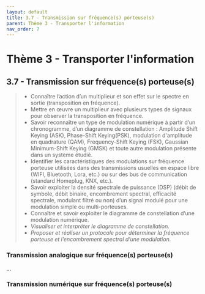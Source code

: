 ```yaml
---
layout: default
title: 3.7 - Transmission sur fréquence(s) porteuse(s)
parent: Thème 3 - Transporter l'information
nav_order: 7
---
```


# Thème 3 - Transporter l'information

## 3.7 - Transmission sur fréquence(s) porteuse(s)

> - Connaître l’action d’un multiplieur et son effet sur le spectre en sortie (transposition en fréquence).
> - Mettre en œuvre un multiplieur avec plusieurs types de signaux pour observer la transposition en fréquence.
> - Savoir reconnaître un type de modulation numérique à partir d’un chronogramme, d’un diagramme de constellation : Amplitude Shift Keying (ASK), Phase-Shift Keying(PSK), modulation d'amplitude en quadrature (QAM), Frequency-Shift Keying (FSK), Gaussian Minimum-Shift Keying (GMSK) et toute autre modulation présente dans un système étudié.
> - Identifier les caractéristiques des modulations sur fréquence porteuse utilisées dans des transmissions usuelles en espace libre (WIFI, Bluetooth, Lora, etc.) ou sur des bus de communication (standard Homeplug, KNX, etc.).
> - Savoir exploiter la densité spectrale de puissance (DSP) (débit de symbole, débit binaire, encombrement spectral, efficacité spectrale, modulant filtré ou non) d’un signal modulé pour une modulation simple ou multi-porteuses.
> - Connaître et savoir exploiter le diagramme de constellation d’une modulation numérique.
> - *Visualiser et interpréter le diagramme de constellation.*
> - *Proposer et réaliser un protocole pour déterminer la fréquence porteuse et l’encombrement spectral d’une modulation.*

### Transmission analogique sur fréquence(s) porteuse(s)

...

### Transmission numérique sur fréquence(s) porteuse(s)